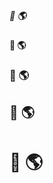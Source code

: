 <!--
# 👋 🌎
## 👋 🌎
### 👋 🌎
#### 👋 🌎
-->
##### 👋 🌎
#### 👋 🌎
### 👋 🌎
## 👋 🌎
# 👋 🌎

<!-- ![Gif of cat typing furiously](https://media.giphy.com/media/q6RoNkLlFNjaw/giphy.gif "Cat typing furiously") -->

<!--
**chriskwan/chriskwan** is a ✨ _special_ ✨ repository because its `README.md` (this file) appears on your GitHub profile.

Here are some ideas to get you started:

- 🔭 I’m currently working on ...
- 🌱 I’m currently learning ...
- 👯 I’m looking to collaborate on ...
- 🤔 I’m looking for help with ...
- 💬 Ask me about ...
- 📫 How to reach me: ...
- 😄 Pronouns: ...
- ⚡ Fun fact: ...
-->
